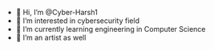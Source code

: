 - 👋 Hi, I’m @Cyber-Harsh1
- 👀 I’m interested in cybersecurity field
- 🌱 I’m currently learning engineering in Computer Science
- 💞️ I’m an artist as well
<!---
Cyber-Harsh1/Cyber-Harsh1 is a ✨ special ✨ repository because its `README.md` (this file) appears on your GitHub profile.
You can click the Preview link to take a look at your changes.
--->
